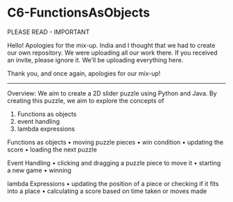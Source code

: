 # C6-FunctionsAsObjects

PLEASE READ - IMPORTANT 

Hello! Apologies for the mix-up. India and I thought that we had to create our own repository. We were uploading all our work there. If you received an invite, please ignore it. We’ll be uploading everything here. 

Thank you, and once again, apologies for our mix-up!


------------------------------------------------------------------------------------------------------------------------------------------------


Overview:
We aim to create a 2D slider puzzle using Python and Java. By creating this puzzle, we aim to explore the concepts of
1.	Functions as objects
2.	event handling 
3.	lambda expressions


Functions as objects
•	moving puzzle pieces 
•	win condition
•	updating the score
•	loading the next puzzle


Event Handling 
•	clicking and dragging a puzzle piece to move it
•	starting a new game
•	 winning


lambda Expressions
•	updating the position of a piece or checking if it fits into a place
•	calculating a score based on time taken or moves made
